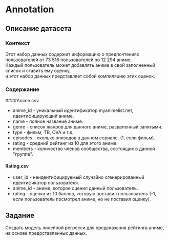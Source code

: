 # Annotation

## Описание датасета

### Контекст
Этот набор данных содержит информацию о предпочтениях пользователей от 73 516 пользователей по 12 294 аниме.  
Каждый пользователь может добавлять аниме в свой заполненный список и ставить ему оценку,   
и этот набор данных представляет собой компиляцию этих оценок.

### Содержание

####Anime.csv

- anime_id - уникальный идентификатор myanimelist.net, идентифицирующий аниме.
- name - полное название аниме.
- genre - список жанров для данного аниме, разделенный запятыми.
- type - фильм, ТВ, OVA и т.д.
- episodes - сколько эпизодов в данном сериале. (1, если фильм).
- rating - средний рейтинг из 10 для этого аниме.
- members - количество членов сообщества, состоящих в данной
"группе".

#### Rating.csv

- user_id - неидентифицируемый случайно сгенерированный идентификатор пользователя.
- anime_id - аниме, которое оценил данный пользователь.
- rating - оценка из 10 баллов, которую поставил пользователь (-1, если пользователь посмотрел аниме, но не поставил оценку).

## Задание

Создать модель линейной регресси для предсказания рейтинга аниме, 
на основе предоставленных данных.
